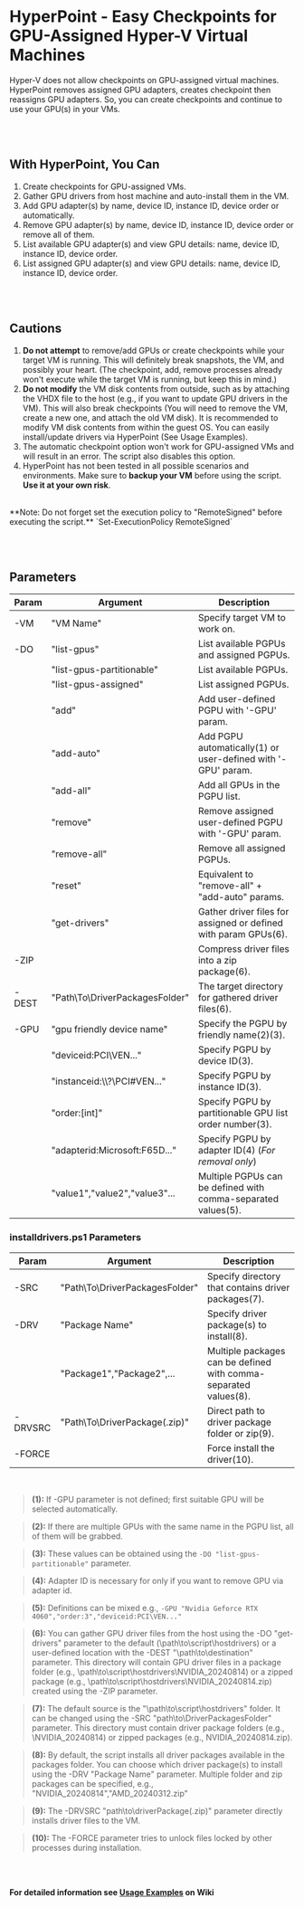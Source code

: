 # HyperPoint - Easy Checkpoints for GPU-Assigned Hyper-V Virtual Machines

Hyper-V does not allow checkpoints on GPU-assigned virtual machines. HyperPoint removes assigned GPU adapters, creates checkpoint then reassigns GPU adapters. So, you can create checkpoints and continue to use your GPU(s) in your VMs.

<br><br>

## With HyperPoint, You Can
1) Create checkpoints for GPU-assigned VMs.
2) Gather GPU drivers from host machine and auto-install them in the VM. 
3) Add GPU adapter(s) by name, device ID, instance ID, device order or automatically.
4) Remove GPU adapter(s) by name, device ID, instance ID, device order or remove all of them.
5) List available GPU adapter(s) and view GPU details: name, device ID, instance ID, device order.
6) List assigned GPU adapter(s) and view GPU details: name, device ID, instance ID, device order.

<br><br>

## Cautions
1) **Do not attempt** to remove/add GPUs or create checkpoints while your target VM is running. This will definitely break snapshots, the VM, and possibly your heart. (The checkpoint, add, remove processes already won't execute while the target VM is running, but keep this in mind.)
2) **Do not modify** the VM disk contents from outside, such as by attaching the VHDX file to the host (e.g., if you want to update GPU drivers in the VM). This will also break checkpoints (You will need to remove the VM, create a new one, and attach the old VM disk). It is recommended to modify VM disk contents from within the guest OS. You can easily install/update drivers via HyperPoint (See Usage Examples).
3) The automatic checkpoint option won't work for GPU-assigned VMs and will result in an error. The script also disables this option.
4) HyperPoint has not been tested in all possible scenarios and environments. Make sure to **backup your VM** before using the script. **Use it at your own risk**.

<br>
**Note: Do not forget set the execution policy to "RemoteSigned" before executing the script.**
`Set-ExecutionPolicy RemoteSigned`

 <br><br>
   
## Parameters

| Param   | Argument                       | Description                                                     |
|---------|--------------------------------|-----------------------------------------------------------------|
| -VM     | "VM Name"                      | Specify target VM to work on.                                   |
| -DO     | "list-gpus"                    | List available PGPUs and assigned PGPUs.                        |
|         | "list-gpus-partitionable"      | List available PGPUs.                                           |
|         | "list-gpus-assigned"           | List assigned PGPUs.                                            |
|         | "add"                          | Add user-defined PGPU with '-GPU' param.                        |
|         | "add-auto"                     | Add PGPU automatically(1) or user-defined with '-GPU' param.    |
|         | "add-all"                      | Add all GPUs in the PGPU list.                                  |
|         | "remove"                       | Remove assigned user-defined PGPU with '-GPU' param.            |
|         | "remove-all"                   | Remove all assigned PGPUs.                                      |
|         | "reset"                        | Equivalent to "remove-all" + "add-auto" params.                 |
|         | "get-drivers"                  | Gather driver files for assigned or defined with param GPUs(6). |
| -ZIP    |                                | Compress driver files into a zip package(6).                    |
| -DEST   | "Path\To\DriverPackagesFolder" | The target directory for gathered driver files(6).              |
| -GPU    | "gpu friendly device name"     | Specify the  PGPU by friendly name(2)(3).                       |
|         | "deviceid:PCI\VEN..."          | Specify PGPU by device ID(3).                                   |
|         | "instanceid:\\\\?\PCI#VEN..."  | Specify PGPU by instance ID(3).                                 |
|         | "order:[int]"                  | Specify PGPU by partitionable GPU list order number(3).         |
|         | "adapterid:Microsoft:F65D..."  | Specify PGPU by adapter ID(4) (*For removal only*)              |
|         | "value1","value2","value3"...  | Multiple PGPUs can be defined with comma-separated values(5).   |

### installdrivers.ps1 Parameters

| Param   | Argument                       | Description                                                     |
|---------|--------------------------------|-----------------------------------------------------------------|
| -SRC    | "Path\To\DriverPackagesFolder" | Specify directory that contains driver packages(7).             |
| -DRV    | "Package Name"                 | Specify driver package(s) to install(8).                        |
|         | "Package1","Package2",...      | Multiple packages can be defined with comma-separated values(8).|
| -DRVSRC | "Path\To\DriverPackage(.zip)"  | Direct path to driver package folder or zip(9).                 |
| -FORCE  |                                | Force install the driver(10).                                   |

<br>

> **(1):** If -GPU parameter is not defined; first suitable GPU will be selected automatically.

> **(2):** If there are multiple GPUs with the same name in the PGPU list, all of them will be grabbed.

> **(3):** These values can be obtained using the `-DO "list-gpus-partitionable"` parameter.

> **(4):** Adapter ID is necessary for only if you want to remove GPU via adapter id.

> **(5):** Definitions can be mixed e.g., `-GPU "Nvidia Geforce RTX 4060","order:3","deviceid:PCI\VEN..."`

> **(6):** You can gather GPU driver files from the host using the -DO "get-drivers" parameter to the default (\path\to\script\hostdrivers) or a user-defined location with the -DEST "\path\to\destination" parameter. This directory will contain GPU driver files in a package folder (e.g., \path\to\script\hostdrivers\NVIDIA_20240814) or a zipped package (e.g., \path\to\script\hostdrivers\NVIDIA_20240814.zip) created using the -ZIP parameter.

> **(7):** The default source is the "\path\to\script\hostdrivers" folder. It can be changed using the -SRC "path\to\DriverPackagesFolder" parameter. This directory must contain driver package folders (e.g., \NVIDIA_20240814) or zipped packages (e.g., NVIDIA_20240814.zip).

> **(8):** By default, the script installs all driver packages available in the packages folder. You can choose which driver package(s) to install using the -DRV "Package Name" parameter. Multiple folder and zip packages can be specified, e.g., "NVIDIA_20240814","AMD_20240312.zip"

> **(9):** The -DRVSRC "path\to\driverPackage(.zip)" parameter directly installs driver files to the VM.

> **(10):** The -FORCE parameter tries to unlock files locked by other processes during installation.

<br><br>

**For detailed information see [Usage Examples](https://github.com/cihantuncer/HyperPoint/wiki/Usage-Examples) on Wiki**

